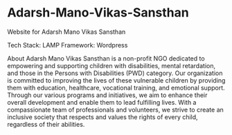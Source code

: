 # Adarsh-Mano-Vikas-Sansthan
Website for Adarsh Mano Vikas Sansthan


Tech Stack: LAMP
Framework: Wordpress


About
Adarsh Mano Vikas Sansthan is a non-profit NGO dedicated to empowering and supporting children with disabilities, mental retardation, and those in the Persons with Disabilities (PWD) category. Our organization is committed to improving the lives of these vulnerable children by providing them with education, healthcare, vocational training, and emotional support. Through our various programs and initiatives, we aim to enhance their overall development and enable them to lead fulfilling lives. With a compassionate team of professionals and volunteers, we strive to create an inclusive society that respects and values the rights of every child, regardless of their abilities.
